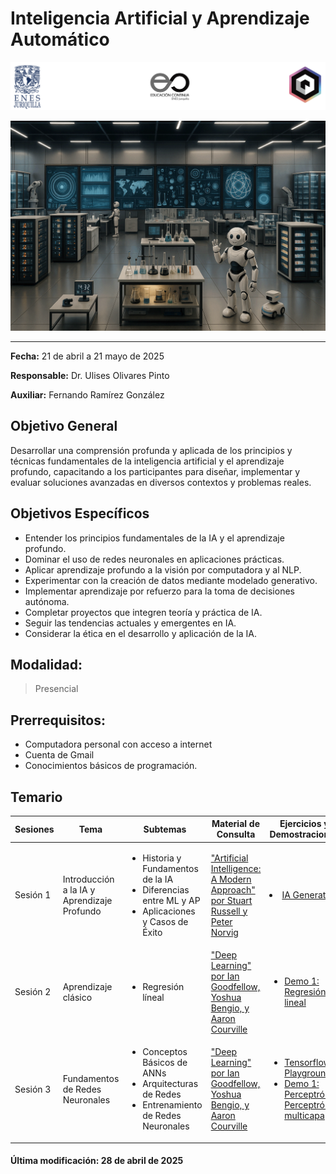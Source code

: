 # Inteligencia Artificial y Aprendizaje Automático


![Logos participantes](figs/logos.png)

![IA applications](figs/IA.png)

---

**Fecha:** 21 de abril a 21 mayo de 2025

**Responsable:** Dr. Ulises Olivares Pinto  

**Auxiliar:** Fernando Ramírez González

## Objetivo General
Desarrollar una comprensión profunda y aplicada de los principios y técnicas fundamentales de la inteligencia artificial y el aprendizaje profundo, capacitando a los participantes para diseñar, implementar y evaluar soluciones avanzadas en diversos contextos y problemas reales.

## Objetivos Específicos
- Entender los principios fundamentales de la IA y el aprendizaje profundo.
- Dominar el uso de redes neuronales en aplicaciones prácticas.
- Aplicar aprendizaje profundo a la visión por computadora y al NLP.
- Experimentar con la creación de datos mediante modelado generativo.
- Implementar aprendizaje por refuerzo para la toma de decisiones autónoma.
- Completar proyectos que integren teoría y práctica de IA.
- Seguir las tendencias actuales y emergentes en IA.
- Considerar la ética en el desarrollo y aplicación de la IA.

## **Modalidad:** 
>Presencial  
## **Prerrequisitos:** 
+ Computadora personal con acceso a internet
+ Cuenta de Gmail
+ Conocimientos básicos de programación.

## Temario





| Sesiones    | Tema                                                               | Subtemas                                                                                                                                                   | Material de Consulta                                                                                                     | Ejercicios y Demostraciones | Presentación                |
|-------------|--------------------------------------------------------------------|-------------------------------------------------------------------------------------------------------------------------------------------------------------|---------------------------------------------------------------------------------------------------------------------------|----------------------------|-----------------------------|
| Sesión 1    | Introducción a la IA y Aprendizaje Profundo                        | <ul><li>Historia y Fundamentos de la IA</li><li>Diferencias entre ML y AP</li><li>Aplicaciones y Casos de Éxito</li></ul>                                    | ["Artificial Intelligence: A Modern Approach" por Stuart Russell y Peter Norvig](https://www.amazon.com/Artificial-Intelligence-Modern-Approach-3rd/dp/0136042597) |   <li>[IA Generativa](https://huggingface.co/spaces/ByteDance/InfiniteYou-FLUX)</li> | [Presentación sesión 1](pdf/Día1.pdf) |
| Sesión 2    | Aprendizaje clásico                                    | <ul><li>Regresión líneal</li></ul>                                          | ["Deep Learning" por Ian Goodfellow, Yoshua Bengio, y Aaron Courville](https://www.deeplearningbook.org/)                |     <ul><li>[Demo 1: Regresión lineal](https://colab.research.google.com/drive/1hjppGBNbRxMI9cb09qCWACUWm-j_CanQ?usp=sharing)</li>   </ul>       | [Presentación sesión 2](pdf/Día2.pdf) |
| Sesión 3    |Fundamentos de Redes Neuronales                                    | <ul><li>Conceptos Básicos de ANNs</li><li>Arquitecturas de Redes</li><li>Entrenamiento de Redes Neuronales</li></ul>                                          | ["Deep Learning" por Ian Goodfellow, Yoshua Bengio, y Aaron Courville](https://www.deeplearningbook.org/)                |     <ul><li>[Tensorflow Playground](https://playground.tensorflow.org/)</li> <li>[Demo 1: Perceptrón y Perceptrón multicapa](https://colab.research.google.com/drive/1WgtbNW94YZ_Wtj-5AG4f4C9GQ60cRRlT?usp=sharing)</li>  </ul>       | [Presentación sesión 3](pdf/Día3.pdf) |




#### Última modificación: 28 de abril de 2025
